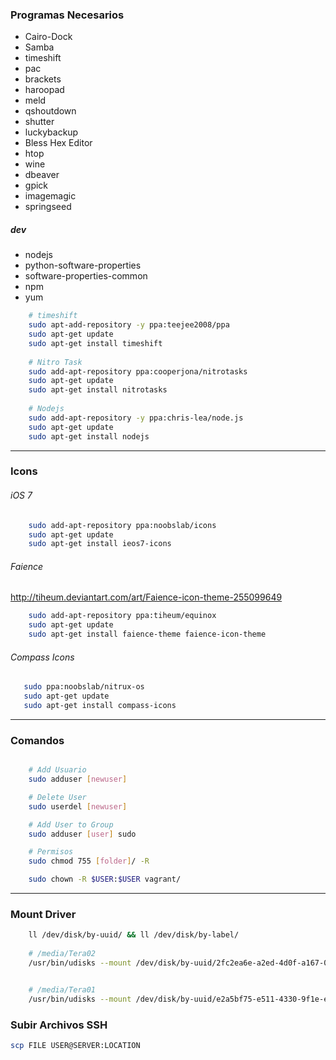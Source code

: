 ###	Programas Necesarios


- Cairo-Dock
- Samba
- timeshift
- pac
- brackets
- haroopad
- meld
- qshoutdown
- shutter
- luckybackup
- Bless Hex Editor
- htop
- wine
- dbeaver
- gpick
- imagemagic
- springseed


##### dev

- nodejs
- python-software-properties
- software-properties-common
- npm
- yum

```bash
    # timeshift
    sudo apt-add-repository -y ppa:teejee2008/ppa
    sudo apt-get update
    sudo apt-get install timeshift
    
    # Nitro Task
    sudo add-apt-repository ppa:cooperjona/nitrotasks
    sudo apt-get update
    sudo apt-get install nitrotasks
    
    # Nodejs
    sudo add-apt-repository -y ppa:chris-lea/node.js
    sudo apt-get update
    sudo apt-get install nodejs
```

- - - - - - - -

### Icons


###### iOS 7
```bash
    sudo add-apt-repository ppa:noobslab/icons
    sudo apt-get update
    sudo apt-get install ieos7-icons
```

###### Faience
http://tiheum.deviantart.com/art/Faience-icon-theme-255099649
```bash
    sudo add-apt-repository ppa:tiheum/equinox
    sudo apt-get update
    sudo apt-get install faience-theme faience-icon-theme
```

###### Compass Icons
```bash
   sudo ppa:noobslab/nitrux-os
   sudo apt-get update
   sudo apt-get install compass-icons
```
_ _ _

### Comandos

```bash

	# Add Usuario
	sudo adduser [newuser]

	# Delete User
	sudo userdel [newuser]

	# Add User to Group
	sudo adduser [user] sudo

	# Permisos
	sudo chmod 755 [folder]/ -R

	sudo chown -R $USER:$USER vagrant/
```


- - -

### Mount Driver

```bash
	ll /dev/disk/by-uuid/ && ll /dev/disk/by-label/
    
	# /media/Tera02
	/usr/bin/udisks --mount /dev/disk/by-uuid/2fc2ea6e-a2ed-4d0f-a167-0ba68925a821


	# /media/Tera01
	/usr/bin/udisks --mount /dev/disk/by-uuid/e2a5bf75-e511-4330-9f1e-efc114b9a47e
```

### Subir Archivos SSH

```bash
scp FILE USER@SERVER:LOCATION
```

	
